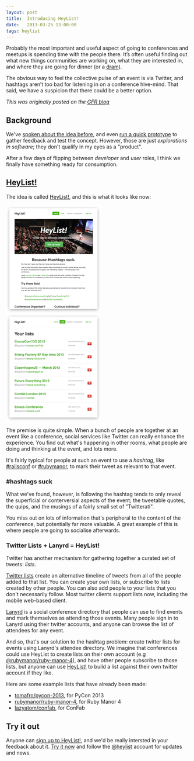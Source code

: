 ```yaml
---
layout: post
title:  Introducing HeyList!
date:   2013-03-25 13:00:00
tags: heylist
---
```


Probably the most important and useful aspect of going to conferences and meetups is spending time with the people there. It’s often useful finding out what new things communities are working on, what they are interested in, and where they are going for dinner (or a [dram](https://twitter.com/#!/search/scotruby%20whisky)).

The obvious way to feel the collective pulse of an event is via Twitter, and hashtags aren’t too bad for listening in on a conference hive-mind. That said, we have a suspicion that there could be a better option.

<!-- more -->

_This was originally posted on the [GFR blog](http://gofreerange.com/blog)_

## Background

We've [spoken about the idea before](http://gofreerange.com/week-179), and even [run a quick prototype](http://gofreerange.com/twitter-lists-and-scottish-ruby-conf) to gather feedback and test the concept. However, those are just *explorations in software*; they don't qualify in my eyes as a "product".

After a few days of flipping between *developer* and *user* roles, I think we finally have something ready for consumption.


## [HeyList!](http://heyli.st)

The idea is called [HeyList!](http://heyli.st), and this is what it looks like now:

[![HeyList! Homepage](/images/heylist/heylist.png)](http://heyli.st) [![HeyList! Homepage](/images/heylist/heylist-lists.png)](http://heyli.st)

The premise is quite simple. When a bunch of people are together at an event like a conference, social services like Twitter can really enhance the experience. You find out what's happening in other rooms, what people are doing and thinking at the event, and lots more.

It's fairly typical for people at such an event to use a *hashtag*, like [#railsconf](https://twitter.com/search?q=%23railsconf) or [#rubymanor](https://twitter.com/search?q=%23rubymanor), to mark their tweet as relevant to that event.


### #hashtags suck

What we've found, however, is following the hashtag tends to only reveal the superficial or conterversial aspects of the event; the tweetable quotes, the quips, and the musings of a fairly small set of "Twitterati".

You miss out on lots of information that's peripheral to the content of the conference, but potentially far more valuable. A great example of this is where people are going to socialise afterwards.


### Twitter Lists + Lanyrd = HeyList!

Twitter has another mechanism for gathering together a curated set of tweets: *lists*.

[Twitter lists](https://support.twitter.com/articles/76460-how-to-use-twitter-lists) create an alternative timeline of tweets from all of the people added to that list. You can create your own lists, or subscribe to lists created by other people. You can also add people to your lists that you don't necessarily follow. Most twitter clients support lists now, including the mobile web-based client.

[Lanyrd](http://lanyrd.com) is a social conference directory that people can use to find events and mark themselves as attending those events. Many people sign in to Lanyrd using their twitter accounts, and anyone can browse the list of attendees for any event.

And so, that's our solution to the hashtag problem: create twitter lists for events using Lanyrd's attendee directory. We imagine that conferences could use HeyList to create lists on their own account (e.g [@rubymanor/ruby-manor-4](https://twitter.com/rubymanor/ruby-manor-4)), and have other people subscribe to those lists, but anyone can use [HeyList!](http://heyli.st) to build a list against their own twitter account if they like.

Here are some example lists that have already been made:

- [tomafro/pycon-2013](https://twitter.com/tomafro/pycon-2013), for PyCon 2013
- [rubymanor/ruby-manor-4](https://twitter.com/rubymanor/ruby-manor-4), for Ruby Manor 4
- [lazyatom/confab](https://twitter.com/lazyatom/confab), for ConFab


Try it out
--------

Anyone can [sign up to HeyList!](http://heyli.st), and we'd be really intersted in your feedback about it. [Try it now](http://heyli.st) and follow the [@heylist](http://twitter.com/heylist) account for updates and news.
